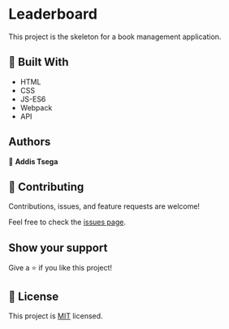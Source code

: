 # Leaderboard

This project is the skeleton for a book management application.

## 🧰 Built With

- HTML
- CSS
- JS-ES6
- Webpack
- API

## Authors

👤 **Addis Tsega**

## 🤝 Contributing

Contributions, issues, and feature requests are welcome!

Feel free to check the [issues page](../../issues/).

## Show your support

Give a ⭐️ if you like this project!

## 📝 License

This project is [MIT](./MIT.md) licensed.
